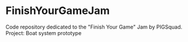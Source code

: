 # FinishYourGameJam
Code repository dedicated to the "Finish Your Game" Jam by PIGSquad. Project: Boat system prototype
